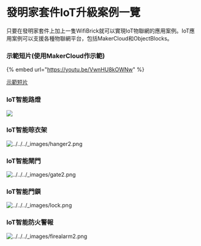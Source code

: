 # 發明家套件IoT升級案例一覽

只要在發明家套件上加上一隻WifiBrick就可以實現IoT物聯網的應用案例。IoT應用案例可以支援各種物聯網平台，包括MakerCloud和ObjectBlocks。

### 示範短片(使用MakerCloud作示範)

{% embed url="https://youtu.be/VwnHU8kOWNw" %}

[示範短片](https://youtu.be/VwnHU8kOWNw)

### IoT智能路燈

![](https://kittenbothk.readthedocs.io/en/latest/\_images/iot\_streetlamp.png)

### IoT智能晾衣架

![../../../\_images/hanger2.png](https://kittenbothk.readthedocs.io/en/latest/\_images/hanger2.png)

### IoT智能閘門

![../../../\_images/gate2.png](https://kittenbothk.readthedocs.io/en/latest/\_images/gate2.png)

### IoT智能門鎖

![../../../\_images/lock.png](https://kittenbothk.readthedocs.io/en/latest/\_images/lock.png)

### IoT智能防火警報

![../../../\_images/firealarm2.png](https://kittenbothk.readthedocs.io/en/latest/\_images/firealarm2.png)
